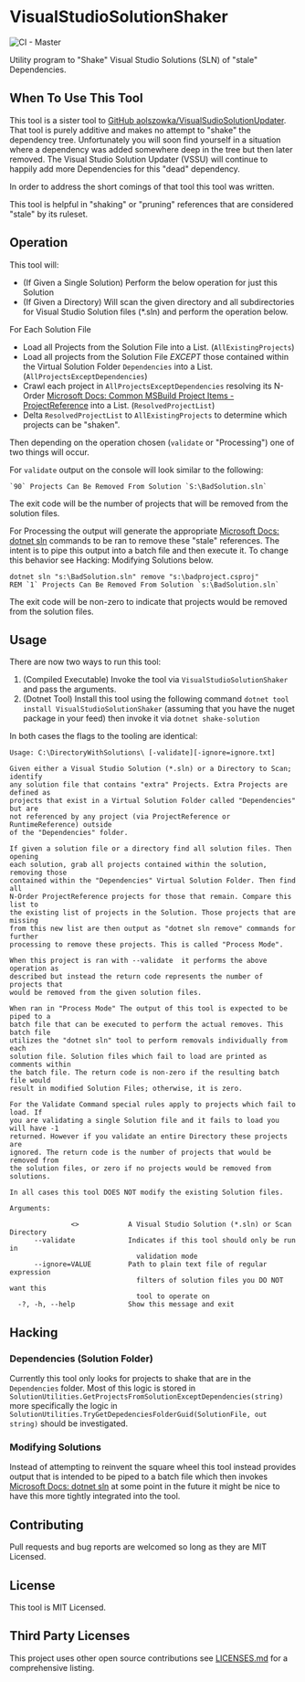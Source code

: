 # VisualStudioSolutionShaker
![CI - Master](https://github.com/aolszowka/VisualStudioSolutionShaker/workflows/CI/badge.svg?branch=master)

Utility program to "Shake" Visual Studio Solutions (SLN) of "stale" Dependencies.

## When To Use This Tool
This tool is a sister tool to [GitHub aolszowka/VisualSudioSolutionUpdater](https://github.com/aolszowka/VisualStudioSolutionUpdater). That tool is purely additive and makes no attempt to "shake" the dependency tree. Unfortunately you will soon find yourself in a situation where a dependency was added somewhere deep in the tree but then later removed. The Visual Studio Solution Updater (VSSU) will continue to happily add more Dependencies for this "dead" dependency.

In order to address the short comings of that tool this tool was written.

This tool is helpful in "shaking" or "pruning" references that are considered "stale" by its ruleset.

## Operation
This tool will:

* (If Given a Single Solution) Perform the below operation for just this Solution
* (If Given a Directory) Will scan the given directory and all subdirectories for Visual Studio Solution files (*.sln) and perform the operation below.

For Each Solution File

* Load all Projects from the Solution File into a List. (`AllExistingProjects`)
* Load all projects from the Solution File *EXCEPT* those contained within the Virtual Solution Folder `Dependencies` into a List. (`AllProjectsExceptDependencies`)
* Crawl each project in `AllProjectsExceptDependencies` resolving its N-Order [Microsoft Docs: Common MSBuild Project Items - ProjectReference](https://docs.microsoft.com/en-us/visualstudio/msbuild/common-msbuild-project-items?view=vs-2017#projectreference) into a List. (`ResolvedProjectList`)
* Delta `ResolvedProjectList` to `AllExistingProjects` to determine which projects can be "shaken".

Then depending on the operation chosen (`validate` or "Processing") one of two things will occur.

For `validate` output on the console will look similar to the following:

```text
`90` Projects Can Be Removed From Solution `S:\BadSolution.sln`
```

The exit code will be the number of projects that will be removed from the solution files.

For Processing the output will generate the appropriate [Microsoft Docs: dotnet sln](https://docs.microsoft.com/en-us/dotnet/core/tools/dotnet-sln) commands to be ran to remove these "stale" references. The intent is to pipe this output into a batch file and then execute it. To change this behavior see Hacking: Modifying Solutions below.

```text
dotnet sln "s:\BadSolution.sln" remove "s:\badproject.csproj"
REM `1` Projects Can Be Removed From Solution `s:\BadSolution.sln`
```

The exit code will be non-zero to indicate that projects would be removed from the solution files.

## Usage
There are now two ways to run this tool:

1. (Compiled Executable) Invoke the tool via `VisualStudioSolutionShaker` and pass the arguments.
2. (Dotnet Tool) Install this tool using the following command `dotnet tool install VisualStudioSolutionShaker` (assuming that you have the nuget package in your feed) then invoke it via `dotnet shake-solution`

In both cases the flags to the tooling are identical:

```text
Usage: C:\DirectoryWithSolutions\ [-validate][-ignore=ignore.txt]

Given either a Visual Studio Solution (*.sln) or a Directory to Scan; identify
any solution file that contains "extra" Projects. Extra Projects are defined as
projects that exist in a Virtual Solution Folder called "Dependencies" but are
not referenced by any project (via ProjectReference or RuntimeReference) outside
of the "Dependencies" folder.

If given a solution file or a directory find all solution files. Then opening
each solution, grab all projects contained within the solution, removing those
contained within the "Dependencies" Virtual Solution Folder. Then find all
N-Order ProjectReference projects for those that remain. Compare this list to
the existing list of projects in the Solution. Those projects that are missing
from this new list are then output as "dotnet sln remove" commands for further
processing to remove these projects. This is called "Process Mode".

When this project is ran with --validate  it performs the above operation as
described but instead the return code represents the number of projects that
would be removed from the given solution files.

When ran in "Process Mode" The output of this tool is expected to be piped to a
batch file that can be executed to perform the actual removes. This batch file
utilizes the "dotnet sln" tool to perform removals individually from each
solution file. Solution files which fail to load are printed as comments within
the batch file. The return code is non-zero if the resulting batch file would
result in modified Solution Files; otherwise, it is zero.

For the Validate Command special rules apply to projects which fail to load. If
you are validating a single Solution file and it fails to load you will have -1
returned. However if you validate an entire Directory these projects are
ignored. The return code is the number of projects that would be removed from
the solution files, or zero if no projects would be removed from solutions.

In all cases this tool DOES NOT modify the existing Solution files.

Arguments:

               <>            A Visual Studio Solution (*.sln) or Scan Directory
      --validate             Indicates if this tool should only be run in
                               validation mode
      --ignore=VALUE         Path to plain text file of regular expression
                               filters of solution files you DO NOT want this
                               tool to operate on
  -?, -h, --help             Show this message and exit
```

## Hacking
### Dependencies (Solution Folder)
Currently this tool only looks for projects to shake that are in the `Dependencies` folder. Most of this logic is stored in `SolutionUtilities.GetProjectsFromSolutionExceptDependencies(string)` more specifically the logic in `SolutionUtilities.TryGetDepedenciesFolderGuid(SolutionFile, out string)` should be investigated.

### Modifying Solutions
Instead of attempting to reinvent the square wheel this tool instead provides output that is intended to be piped to a batch file which then invokes [Microsoft Docs: dotnet sln](https://docs.microsoft.com/en-us/dotnet/core/tools/dotnet-sln) at some point in the future it might be nice to have this more tightly integrated into the tool.

## Contributing
Pull requests and bug reports are welcomed so long as they are MIT Licensed.

## License
This tool is MIT Licensed.

## Third Party Licenses
This project uses other open source contributions see [LICENSES.md](LICENSES.md) for a comprehensive listing.
